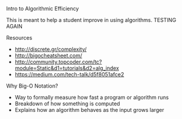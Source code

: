 Intro to Algorithmic Efficiency

This is meant to help a student improve in using algorithms. TESTING AGAIN

Resources
- http://discrete.gr/complexity/
- http://bigocheatsheet.com/
- http://community.topcoder.com/tc?module=Static&d1=tutorials&d2=alg_index
- https://medium.com/tech-talk/d5f8051afce2

Why Big-O Notation?
- Way to formally measure how fast a program or algorithm runs
- Breakdown of how something is computed
- Explains how an algorithm behaves as the input grows larger
